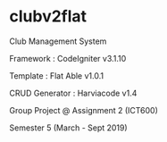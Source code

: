 # clubv2flat

Club Management System

Framework : CodeIgniter v3.1.10

Template : Flat Able v1.0.1

CRUD Generator : Harviacode v1.4

Group Project @ Assignment 2 (ICT600)

Semester 5 (March - Sept 2019)
